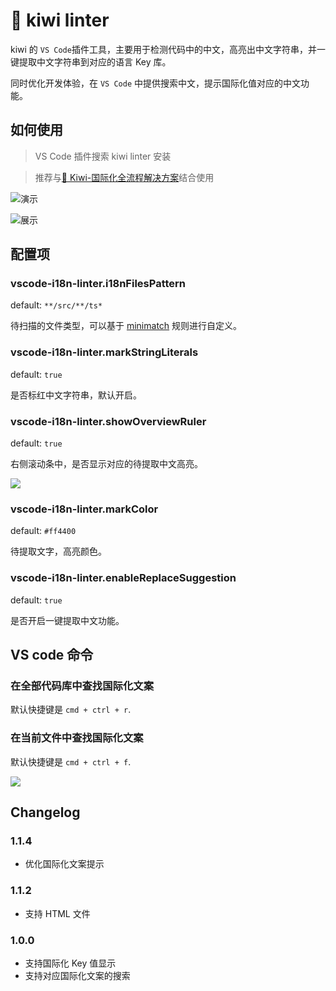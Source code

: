 # 🐤 kiwi linter

kiwi 的 `VS Code`插件工具，主要用于检测代码中的中文，高亮出中文字符串，并一键提取中文字符串到对应的语言 Key 库。

同时优化开发体验，在 `VS Code` 中提供搜索中文，提示国际化值对应的中文功能。

## 如何使用

> VS Code 插件搜索 kiwi linter 安装

> 推荐与[🐤 Kiwi-国际化全流程解决方案](https://github.com/nefe/kiwi)结合使用


![演示](https://img.alicdn.com/tfs/TB1EYENfTnI8KJjy0FfXXcdoVXa-1006-368.gif)

![展示](https://img.alicdn.com/tfs/TB1pzAIC4YaK1RjSZFnXXa80pXa-884-308.png)

## 配置项

### vscode-i18n-linter.i18nFilesPattern

default: `**/src/**/ts*`

待扫描的文件类型，可以基于 [minimatch](https://github.com/isaacs/minimatch) 规则进行自定义。

### vscode-i18n-linter.markStringLiterals

default: `true`

是否标红中文字符串，默认开启。

### vscode-i18n-linter.showOverviewRuler

default: `true`

右侧滚动条中，是否显示对应的待提取中文高亮。

![](https://img.alicdn.com/tfs/TB1CHZRrxGYBuNjy0FnXXX5lpXa-1088-568.png)

### vscode-i18n-linter.markColor

default: `#ff4400`

待提取文字，高亮颜色。

### vscode-i18n-linter.enableReplaceSuggestion

default: `true`

是否开启一键提取中文功能。

## VS code 命令

### 在全部代码库中查找国际化文案
默认快捷键是 `cmd + ctrl + r`.


### 在当前文件中查找国际化文案
默认快捷键是 `cmd + ctrl + f`.

![](https://img.alicdn.com/tfs/TB1dzf8rpOWBuNjy0FiXXXFxVXa-1256-700.png)

## Changelog

### 1.1.4

-  优化国际化文案提示

### 1.1.2

- 支持 HTML 文件

### 1.0.0

- 支持国际化 Key 值显示
- 支持对应国际化文案的搜索
